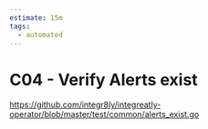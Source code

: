 ```yaml
---
estimate: 15m
tags:
  - automated
---
```


# C04 - Verify Alerts exist

https://github.com/integr8ly/integreatly-operator/blob/master/test/common/alerts_exist.go

